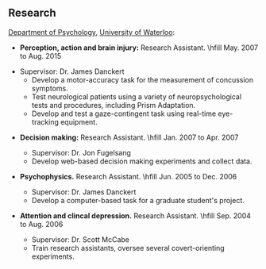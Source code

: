 ## Research


[Department of Psychology](http://psychology.uwaterloo.ca), [University of Waterloo](http://www.uwaterloo.ca/):

* **Perception, action and brain injury:** Research Assistant.
    \hfill May. 2007 to Aug. 2015
+ Supervisor: Dr. James Danckert
    + Develop a motor-accuracy task for the measurement of concussion symptoms.
    + Test neurological patients using a variety of neuropsychological tests and procedures, including Prism Adaptation.
    + Develop and test a gaze-contingent task using real-time eye-tracking equipment.

* **Decision making:** Research Assistant. \hfill                           Jan. 2007 to Apr. 2007
    + Supervisor: Dr. Jon Fugelsang
    + Develop web-based decision making experiments and collect data.

* **Psychophysics.** Research Assistant. \hfill                           Jun. 2005 to Dec. 2006
    + Supervisor: Dr. James Danckert
    + Develop a computer-based task for a graduate student's project.

* **Attention and clincal depression.** Research Assistant. \hfill                       Sep. 2004 to Aug. 2006
    + Supervisor: Dr. Scott McCabe
    + Train research assistants, oversee several covert-orienting experiments.
